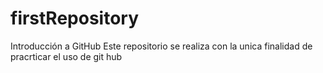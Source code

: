 # firstRepository
Introducción a GitHub
Este repositorio se realiza con la unica finalidad de pracrticar el uso de git hub
